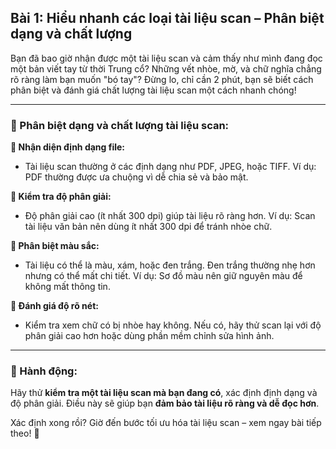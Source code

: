 ## Bài 1: Hiểu nhanh các loại tài liệu scan – Phân biệt dạng và chất lượng

Bạn đã bao giờ nhận được một tài liệu scan và cảm thấy như mình đang đọc một bản viết tay từ thời Trung cổ? Những vết nhòe, mờ, và chữ nghĩa chẳng rõ ràng làm bạn muốn "bó tay"? Đừng lo, chỉ cần 2 phút, bạn sẽ biết cách phân biệt và đánh giá chất lượng tài liệu scan một cách nhanh chóng!

---

### 📌 Phân biệt dạng và chất lượng tài liệu scan:

**🔹 Nhận diện định dạng file:**
- Tài liệu scan thường ở các định dạng như PDF, JPEG, hoặc TIFF. Ví dụ: PDF thường được ưa chuộng vì dễ chia sẻ và bảo mật.

**🔹 Kiểm tra độ phân giải:**
- Độ phân giải cao (ít nhất 300 dpi) giúp tài liệu rõ ràng hơn. Ví dụ: Scan tài liệu văn bản nên dùng ít nhất 300 dpi để tránh nhòe chữ.

**🔹 Phân biệt màu sắc:**
- Tài liệu có thể là màu, xám, hoặc đen trắng. Đen trắng thường nhẹ hơn nhưng có thể mất chi tiết. Ví dụ: Sơ đồ màu nên giữ nguyên màu để không mất thông tin.

**🔹 Đánh giá độ rõ nét:**
- Kiểm tra xem chữ có bị nhòe hay không. Nếu có, hãy thử scan lại với độ phân giải cao hơn hoặc dùng phần mềm chỉnh sửa hình ảnh.

---

### 🚀 Hành động:

Hãy thử **kiểm tra một tài liệu scan mà bạn đang có**, xác định định dạng và độ phân giải. Điều này sẽ giúp bạn **đảm bảo tài liệu rõ ràng và dễ đọc hơn**.

Xác định xong rồi? Giờ đến bước tối ưu hóa tài liệu scan – xem ngay bài tiếp theo! 📄